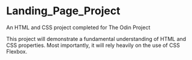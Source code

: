 # Landing_Page_Project
An HTML and CSS project completed for The Odin Project

This project will demonstrate a fundamental understanding of HTML and CSS properties. Most importantly, it will rely heavily on the use of CSS Flexbox.
